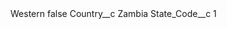 <?xml version="1.0" encoding="UTF-8"?>
<CustomMetadata xmlns="http://soap.sforce.com/2006/04/metadata" xmlns:xsi="http://www.w3.org/2001/XMLSchema-instance" xmlns:xsd="http://www.w3.org/2001/XMLSchema">
    <label>Western</label>
    <protected>false</protected>
    <values>
        <field>Country__c</field>
        <value xsi:type="xsd:string">Zambia</value>
    </values>
    <values>
        <field>State_Code__c</field>
        <value xsi:type="xsd:string">1</value>
    </values>
</CustomMetadata>
